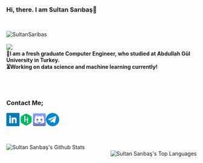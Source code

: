 ### Hi, there. I am Sultan Sarıbaş👋

<br>

![SultanSaribas](https://komarev.com/ghpvc/?username=SultanSaribas&color=lightgrey&label=VISITORS&style=plastic)
<br>
<br>
<img align="left"  width="100px" src=https://user-images.githubusercontent.com/47698522/186893341-246851f4-ac78-45f5-92f2-48e3398b85e0.png>
<br>
**:information_desk_person:I am a fresh graduate Computer Engineer, who studied at Abdullah Gül University in Turkey. <br>
:hourglass_flowing_sand:Working on data science and machine learning currently!**

<br>
<br>


### Contact Me;

<a href="https://www.linkedin.com/in/sultan-sariba%C5%9F-283920141/">
  <img align="left" alt="SultanSaribas | LinkedIn"  width="35px" src="https://github.com/SultanSaribas/SultanSaribas/blob/master/linkedin.svg" />
</a>
<a href="https://www.hackerrank.com/saribassultan">
  <img align="left" alt="SultanSaribas | HackerRank" width="35px" src="https://github.com/SultanSaribas/SultanSaribas/blob/master/hackerrank.svg" />
</a>
<a href="https://discordapp.com/users/552393322157703168/">
  <img align="left" alt="SultanSaribas | Discord" width="35px" src="https://github.com/SultanSaribas/SultanSaribas/blob/master/discord.svg" />
</a>

<a href="https://telegram.me/ssultii">
  <img align="left" alt="SultanSaribas | Telegram" width="35px" src="https://github.com/SultanSaribas/SultanSaribas/blob/master/telegram.svg" />
</a>

<br> <br> <br> <br>



<img align="left" width="420px" alt="Sultan Sarıbaş's Github Stats" src='https://github-readme-stats.vercel.app/api?username=SultanSaribas&show_icons=true&theme=gruvbox'> 


<img align="right" alt="Sultan Sarıbaş's Top Languages" src='https://github-readme-stats.vercel.app/api/top-langs/?username=SultanSaribas&&langs_count=6&layout=compact&theme=gruvbox'>



